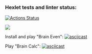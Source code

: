 ### Hexlet tests and linter status:
[![Actions Status](https://github.com/rushev84/php-project-45/workflows/hexlet-check/badge.svg)](https://github.com/rushev84/php-project-45/actions)

<a href="https://codeclimate.com/github/rushev84/php-project-45/maintainability"><img src="https://api.codeclimate.com/v1/badges/3e97259454cf50974cb2/maintainability" /></a>

Install and play "Brain Even":
[![asciicast](https://asciinema.org/a/Fw1ROQkxUzM6UOFJ8DV8BEqLj.svg)](https://asciinema.org/a/Fw1ROQkxUzM6UOFJ8DV8BEqLj)

Play "Brain Calc":
[![asciicast](https://asciinema.org/a/zGuyEl8DSNgvcBOTEKXXcN4Zh.svg)](https://asciinema.org/a/zGuyEl8DSNgvcBOTEKXXcN4Zh)